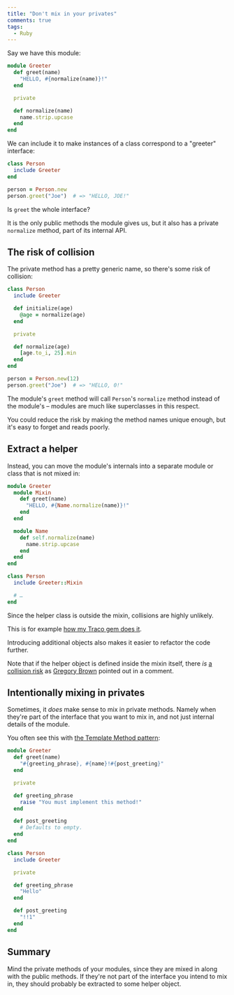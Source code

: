 ```yaml
---
title: "Don't mix in your privates"
comments: true
tags:
  - Ruby
---
```


Say we have this module:

``` ruby
module Greeter
  def greet(name)
    "HELLO, #{normalize(name)}!"
  end

  private

  def normalize(name)
    name.strip.upcase
  end
end
```

We can include it to make instances of a class correspond to a "greeter" interface:

``` ruby
class Person
  include Greeter
end

person = Person.new
person.greet("Joe")  # => "HELLO, JOE!"
```

Is `greet` the whole interface?

It is the only public methods the module gives us, but it also has a private `normalize` method, part of its internal API.


## The risk of collision

The private method has a pretty generic name, so there's some risk of collision:

``` ruby
class Person
  include Greeter

  def initialize(age)
    @age = normalize(age)
  end

  private

  def normalize(age)
    [age.to_i, 25].min
  end
end

person = Person.new(12)
person.greet("Joe")  # => "HELLO, 0!"
```

The module's `greet` method will call `Person`'s `normalize` method instead of the module's – modules are much like superclasses in this respect.

You could reduce the risk by making the method names unique enough, but it's easy to forget and reads poorly.


## Extract a helper

Instead, you can move the module's internals into a separate module or class that is not mixed in:

``` ruby
module Greeter
  module Mixin
    def greet(name)
      "HELLO, #{Name.normalize(name)}!"
    end
  end

  module Name
    def self.normalize(name)
      name.strip.upcase
    end
  end
end

class Person
  include Greeter::Mixin

  # …
end
```

Since the helper class is outside the mixin, collisions are highly unlikely.

This is for example [how my Traco gem does it](https://github.com/barsoom/traco/commit/04681eb47e45a06cfa807adda7df658369ad2397).

Introducing additional objects also makes it easier to refactor the code further.

Note that if the helper object is defined inside the mixin itself, there *is* [a collision risk](https://gist.github.com/sandal/8978473) as [Gregory Brown](https://practicingruby.com/) pointed out in a comment.


## Intentionally mixing in privates

Sometimes, it *does* make sense to mix in private methods. Namely when they're part of the interface that you want to mix in, and not just internal details of the module.

You often see this with [the Template Method pattern](http://en.wikipedia.org/wiki/Template_method_pattern):

``` ruby
module Greeter
  def greet(name)
    "#{greeting_phrase}, #{name}!#{post_greeting}"
  end

  private

  def greeting_phrase
    raise "You must implement this method!"
  end

  def post_greeting
    # Defaults to empty.
  end
end

class Person
  include Greeter

  private

  def greeting_phrase
    "Hello"
  end

  def post_greeting
    "!!1"
  end
end
```


## Summary

Mind the private methods of your modules, since they are mixed in along with the public methods. If they're not part of the interface you intend to mix in, they should probably be extracted to some helper object.
